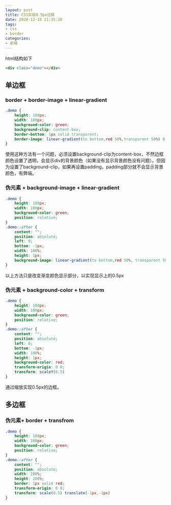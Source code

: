 ```yaml
---
layout: post
title: CSS实现0.5px边框
date: 2020-12-16 21:35:20
tags:
- css
- border
categories: 
- 前端
---
```


html结构如下

```html
<div class="demo"></div>
```

## 单边框

### border + border-image + linear-gradient

```css
.demo {
 	height: 100px;
    width: 100px;
    background-color: green;
    background-clip: content-box;
    border-bottom: 1px solid transparent;
    border-image: linear-gradient(to bottom,red 50%,transparent 50%) 0 0 100%;
}
```
使用这种方法有一个问题，必须设置background-clip为content-box，不然边框颜色设置了透明，会显示div的背景颜色（如果没有显示背景颜色没有问题）。但因为设置了background-clip，如果再设置padding，padding部分就不会显示背景颜色，有弊端。

### 伪元素 + background-image + linear-gradient

```css
.demo {
    height: 100px;
    width: 100px;
    background-color: green;
    position: relative;
}
.demo::after {
    content: "";
    position: absolute;
    left: 0;
    bottom: -1px;
    width: 100%;
    height: 1px;
    background-image: linear-gradient(to bottom,red 50%, transparent 50%);
}
```

以上方法只是改变渐变颜色显示部分，以实现显示上的0.5px

### 伪元素 + background-color + transform

```css
.demo {
    height: 100px;
    width: 100px;
    background-color: green;
    position: relative;
}
.demo::after {
    content: "";
    position: absolute;
    left: 0;
    bottom: -1px;
    width: 100%;
    height: 1px;
    background-color: red;
    transform-origin: 0 0;
    transform: scaleY(0.5)
}
```

通过缩放实现0.5px的边框。

## 多边框

### 伪元素+ border + transfrom

```css
.demo {
    height: 100px;
    width: 100px;
    background-color: green;
    position: relative;
}
.demo::after {
    content: "";
    position: absolute;
    width: 200%;
    height: 200%;
    border: 1px solid red;
    transform-origin: 0 0;
    transform: scale(0.5) translate(-1px,-1px)
}
```

